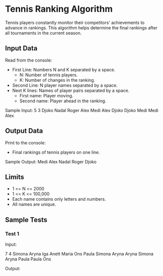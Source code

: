 # Tennis Ranking Algorithm

Tennis players constantly monitor their competitors' achievements to advance in rankings. This algorithm helps determine the final rankings after all tournaments in the current season.

## Input Data

Read from the console:
- First Line: Numbers N and K separated by a space.
  - N: Number of tennis players.
  - K: Number of changes in the ranking.
- Second Line: N player names separated by a space.
- Next K lines: Names of player pairs separated by a space.
  - First name: Player moving.
  - Second name: Player ahead in the ranking.

Sample Input:
5 3
Djoko Nadal Roger Alex Medi
Alex Djoko
Djoko Medi
Medi Alex


## Output Data

Print to the console:
- Final rankings of tennis players on one line.

Sample Output:
Medi Alex Nadal Roger Djoko


## Limits
- 1 <= N <= 2000
- 1 <= K <= 100,000
- Each name contains only letters and numbers.
- All names are unique.

## Sample Tests

### Test 1
Input:

7 4
Simona Aryna Iga Anett Maria Ons Paula
Simona Aryna
Aryna Simona
Aryna Paula
Paula Ons

Output:
